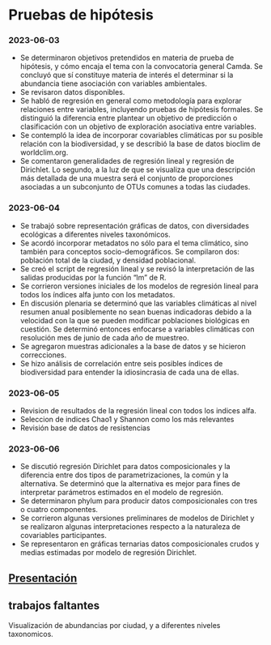 # Pruebas de hipótesis

### 2023-06-03
- Se determinaron objetivos pretendidos en materia de prueba de hipótesis, y cómo encaja el tema con la convocatoria general Camda. Se concluyó que sí constituye materia de interés el determinar si la abundancia tiene asociación con variables ambientales.
- Se revisaron datos disponibles.
- Se habló de regresión en general como metodología para explorar relaciones entre variables, incluyendo pruebas de hipótesis formales. Se distinguió la diferencia entre plantear un objetivo de predicción o clasificación con un objetivo de exploración asociativa entre variables.
- Se contempló la idea de incorporar covariables climáticas por su posible relación con la biodiversidad, y se describió la base de datos bioclim de worldclim.org.
- Se comentaron generalidades de regresión lineal y regresión de Dirichlet. Lo segundo, a la luz de que se visualiza que una descripción más detallada de una muestra será el conjunto de proporciones asociadas a un subconjunto de OTUs comunes a todas las ciudades.

### 2023-06-04
- Se trabajó sobre representación gráficas de datos, con diversidades ecológicas a diferentes niveles taxonómicos.
- Se acordó incorporar metadatos no sólo para el tema climático, sino también para conceptos socio-demográficos. Se compilaron dos: población total de la ciudad, y densidad poblacional.
- Se creó el script de regresión lineal y se revisó la interpretación de las salidas producidas por la función “lm” de R.
- Se corrieron versiones iniciales de los modelos de regresión lineal para todos los índices alfa junto con los metadatos.
- En discusión plenaria se determinó que las variables climáticas al nivel resumen anual posiblemente no sean buenas indicadoras debido a la velocidad con la que se pueden modificar poblaciones biológicas en cuestión. Se determinó entonces enfocarse a variables climáticas con resolución mes de junio de cada año de muestreo.
- Se agregaron muestras adicionales a la base de datos y se hicieron correcciones.
- Se hizo análisis de correlación entre seis posibles índices de biodiversidad para entender la idiosincrasia de cada una de ellas.

### 2023-06-05
- Revision de resultados de la regresión lineal con todos los indices alfa.
- Seleccion de indices Chao1 y Shannon como los más relevantes
- Revisión base de datos de resistencias

### 2023-06-06
- Se discutió regresión Dirichlet para datos composicionales y la diferencia entre dos tipos de parametrizaciones, la común  y la alternativa. Se determinó que la alternativa es mejor para fines de interpretar parámetros estimados en el modelo de regresión.
- Se determinaron phylum para producir datos composicionales con tres o cuatro componentes.
- Se corrieron algunas versiones preliminares de modelos de Dirichlet y se realizaron algunas interpretaciones respecto a la naturaleza de covariables participantes.
- Se representaron en gráficas ternarias datos composicionales crudos y medias estimadas por modelo de regresión Dirichlet.


## [Presentación](https://docs.google.com/presentation/d/1-qJd4-2TZXH2kP6S08iNl8AY2kt0TlMMJKaS4yzM0XM/edit?usp=sharing)

## trabajos faltantes
Visualización de abundancias por ciudad, y a diferentes niveles taxonomicos.
